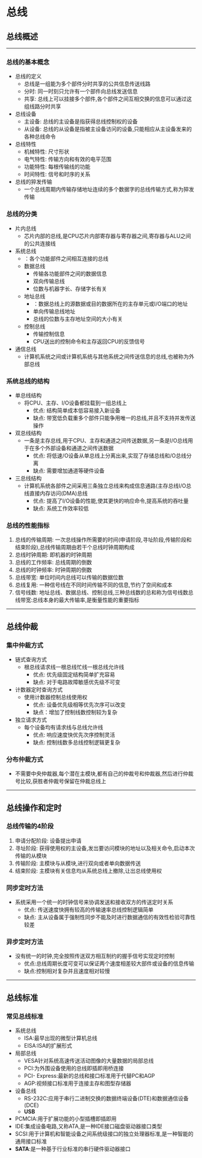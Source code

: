 # 总线
## 总线概述
-------------------
### 总线的基本概念
- 总线的定义
  - 总线是一组能为多个部件分时共享的公共信息传送线路
  - 分时: 同一时刻只允许有一个部件向总线发送信息
  - 共享: 总线上可以挂接多个部件,各个部件之间互相交换的信息可以通过这组线路分时共享
- 总线设备
  - 主设备: 总线的主设备是指获得总线控制权的设备
  - 从设备: 总线的从设备是指被主设备访问的设备,只能相应从主设备发来的各种总线命令
- 总线特性
  - 机械特性: 尺寸形状
  - 电气特性: 传输方向和有效的电平范围
  - 功能特性: 每根传输线的功能
  - 时间特性: 信号和时序的关系
- 总线的猝发传输
  - 一个总线周期内传输存储地址连续的多个数据字的总线传输方式,称为猝发传输
### 总线的分类
- 片内总线
  - 芯片内部的总线,是CPU芯片内部寄存器与寄存器之间,寄存器与ALU之间的公共连接线
- 系统总线
  - ：各个功能部件之间相互连接的总线
  - 数据总线
    - 传输各功能部件之间的数据信息
    - 双向传输总线
    - 位数与机器字长、存储字长有关
  - 地址总线
    - ：数据总线上的源数据或目的数据所在的主存单元或I/O端口的地址
    - 单向传输总线地址
    - 总线的位数与主存地址空间的大小有关
  - 控制总线
    - 传输控制信息
    - CPU送出的控制命令和主存返回CPU的反馈信号
- 通信总线
  - 计算机系统之间或计算机系统与其他系统之间传送信息的总线,也被称为外部总线
### 系统总线的结构
- 单总线结构
  - 将CPU、主存、I/O设备都挂载到一组总线上
    - 优点: 结构简单成本低容易接入新设备
    - 缺点: 带宽低负载重多个部件只能争用唯一的总线,并且不支持并发传送操作
- 双总线结构
  - 一条是主存总线,用于CPU、主存和通道之间传送数据,另一条是I/O总线用于在多个外部设备和通道之间传送数据
    - 优点: 将低速/O设备从单总线上分离出来,实现了存储总线和/O总线分离
    - 缺点: 需要增加通道等硬件设备
- 三总线结构
  - 计算机系统各部件之间采用三条独立总线来构成信息通路(主存总线I/O总线直接内存访问(DMA)总线
    - 优点: 提高了I/O设备的性能,使其更快的响应命令,提高系统的吞吐量
    - 缺点: 系统工作效率较低
### 总线的性能指标
1. 总线的传输周期:  一次总线操作所需要的时间(申请阶段,寻址阶段,传输阶段和结束阶段),总线传输周期由若干个总线时钟周期构成
2. 总线时钟周期:  即机器的时钟周期
3. 总线的工作频率:  总线周期的倒数
4. 总线的时钟频率:  时钟周期的倒数
5. 总线带宽:  单位时间内总线可以传输的数据位数
6. 总线复用:  一种信号线在不同时间传输不同的信息,节约了空间和成本
7. 信号线数:  地址总线、数据总线、控制总线,三种总线数的总和称为信号线数总线带宽:总线本身的最大传输率,是衡量性能的重要指标
-------
## 总线仲裁
### 集中仲裁方式
- 链式查询方式
  - 根总线请求线一根总线忙线一根总线允许线
    - 优点: 优先级固定结构简单扩充容易
    - 缺点: 对于电路故障敏感优先级不可变
- 计数器定时查询方式
  - 使用计数器控制总线使用权
    - 优点: 设备优先级相等优先次序可以改变
    - 缺点：增加了控制线数控制较为复杂
- 独立请求方式
  - 每个设备均有请求线与总线允许线
    - 优点: 响应速度快优先次序控制灵活
    - 缺点: 控制线数多总线控制逻辑更复杂
### 分布仲裁方式
- 不需要中央仲裁器,每个潜在主模块,都有自己的仲裁号和仲裁器,然后进行仲裁号比较,获胜者仲裁号保留在仲裁总线上
--------
## 总线操作和定时
### 总线传输的4阶段
1. 申请分配阶段: 设备提出申请
2. 寻址阶段: 获得使用权的主设备,发岀要访问模块的地址以及相关命令,启动本次传输的从模块
3. 传输阶段: 主模块与从模块,进行双向或者单向数据传送
4. 结束阶段: 主模块有关信息均从系统总线上撤除,让岀总线使用权
### 同步定时方法
- 系统采用一个统一的时钟信号来协调发送和接收双方的传送定时关系
  - 优点: 传送速度快拥有较高的传输速率总线控制逻辑简单
  - 缺点: 主从设备属于强制性同步不能及时进行数据通信的有效性检验可靠性较差
### 异步定时方法
- 没有统一的时钟,完全按照传送双方相互制约的握手信号实现定时控制
  - 优点:总线周期长度可变可以保证两个速度相差较大部件或设备的信息传输
  - 缺点:控制相对复杂并且速度相对较慢
--------
## 总线标准

### 常见总线标准
- 系统总线
  - ISA:最早出现的微型计算机总线
  - EISA:ISA的扩展形式
- 局部总线
  - VESA针对系统高速传送活动图像的大量数据的局部总线
  - PCI:为外围设备使用的总线即插即用桥连接
  - PCI- Express:最新的总线和接口标准用于代替PC和AGP 
  - AGP:视频接口标准用于连接主存和图型存储器
- 设备总线
  - RS-232C:应用于串行二进制交换的数据终端设备(DTE)和数据通信设备(DCE)
  - **USB**
- PCMCIA:用于扩展功能的小型插槽即插即用
- IDE:集成设备电路,又称ATA,是一种IDE接口磁盘驱动器接口类型
- SCSI:用于计算机和智能设备之间系统级接口的独立处理器标准,是一种智能的通用接口标准
- **SATA**:是一种基于行业标准的串行硬件驱动器接口
